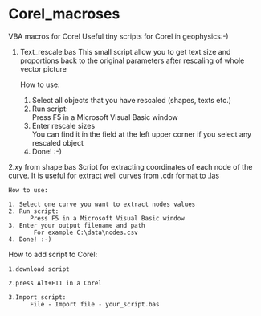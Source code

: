 # Corel_macroses
VBA macros for Corel
Useful tiny scripts for Corel in geophysics:-)

1. Text_rescale.bas
This small script allow you to get text size and proportions back to the original parameters after rescaling of whole vector picture 

	How to use:

	1. Select all objects that you have rescaled (shapes, texts etc.)
	2. Run script:		
	      Press F5 in a Microsoft Visual Basic window
	3. Enter rescale sizes   	
	      You can find it  in the field at the left upper corner if you select any rescaled object
	4. Done! :-)

2.xy from shape.bas
Script for extracting coordinates of each node of the curve. It is useful for extract well curves from .cdr format to .las

	How to use:
	
	1. Select one curve you want to extract nodes values
	2. Run script:		
	      Press F5 in a Microsoft Visual Basic window
	3. Enter your output filename and path    	
	       For example C:\data\nodes.csv
	4. Done! :-)


      
How to add script to Corel:

	1.download script

	2.press Alt+F11 in a Corel

	3.Import script:		
	      File - Import file - your_script.bas
